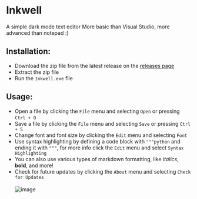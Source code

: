 # Inkwell
A simple dark mode text editor
More basic than Visual Studio, more advanced than notepad :)

## Installation:
- Download the zip file from the latest release on the [releases page](https://github.com/LeRubix/Inkwell/releases/latest)
- Extract the zip file
- Run the `Inkwell.exe` file

## Usage:
- Open a file by clicking the `File` menu and selecting `Open` or pressing `Ctrl + O`
- Save a file by clicking the `File` menu and selecting `Save` or pressing `Ctrl + S`
- Change font and font size by clicking the `Edit` menu and selecting `Font`
- Use syntax highlighting by defining a code block with `"""python` and ending it with `"""`, for more info click the `Edit` menu and select `Syntax Highlighting`
- You can also use various types of markdown formatting, like *italics*, **bold**, and more!
- Check for future updates by clicking the `About` menu and selecting `Check for Updates`
<br><br>
![image](https://github.com/user-attachments/assets/492b70a6-2a86-4118-958b-fa2b724d32f5)
